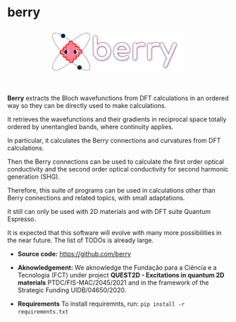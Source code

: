 # berry
<h2 align="center">
<img src="/docs/figures/BerryLogoBig.svg" width="300">
</h2><br>

**Berry** extracts the Bloch wavefunctions from DFT calculations in an ordered way so they can be directly used to make calculations.

It retrieves the wavefunctions and their gradients in reciprocal space totally ordered by unentangled bands, where continuity applies.

In particular, it calculates the Berry connections and curvatures from DFT calculations.

Then the Berry connections can be used to calculate the first order optical conductivity and the second order optical conductivity for second harmonic generation (SHG).

Therefore, this suite of programs can be used in calculations other than Berry connections and related topics, with small adaptations.

It still can only be used with 2D materials and with DFT suite Quantum Espresso.

It is expected that this software will evolve with many more possibilities in the near future.
The list of TODOs is already large.

- **Source code:** https://github.com/berry

- **Aknowledgement:** We aknowledge the Fundação para a Ciência e a Tecnologia (FCT)
under project  **QUEST2D - Excitations in quantum 2D materials**
PTDC/FIS-MAC/2045/2021 and in the framework of the Strategic Funding UIDB/04650/2020.

- **Requirements** To install requiremnts, run:
```pip install -r requirements.txt```

